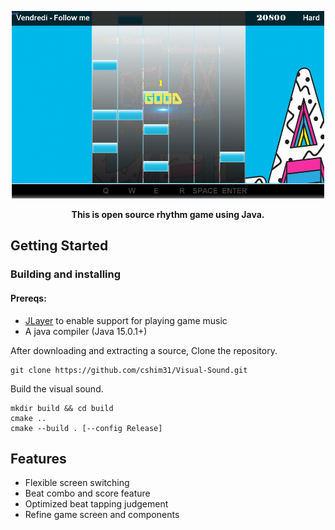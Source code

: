 <p align="center">
 <img src = "src/img/githubImage.png" alt = "Screenshot of a 2D rhythm game" style="width:500px;height:300px;"/>
</p>

<p align="center">
 <strong>This is open source rhythm game using Java.</strong>
</div>

## Getting Started
### Building and installing

#### Prereqs:
- [JLayer](https://jar-download.com/artifacts/javazoom) to enable support for playing game music
- A java compiler (Java 15.0.1+)

<p> After downloading and extracting a source, Clone the repository.</p>
    
    git clone https://github.com/cshim31/Visual-Sound.git
  
<p> Build the visual sound. </p> 

    mkdir build && cd build
    cmake ..
    cmake --build . [--config Release]

## Features
- Flexible screen switching
- Beat combo and score feature
- Optimized beat tapping judgement
- Refine game screen and components



